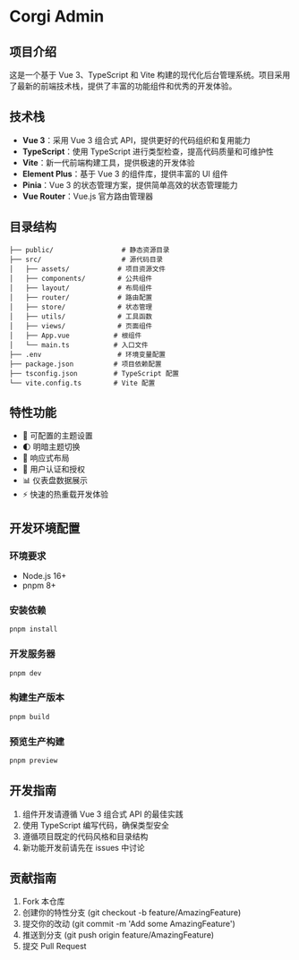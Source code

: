 # Corgi Admin

## 项目介绍

这是一个基于 Vue 3、TypeScript 和 Vite 构建的现代化后台管理系统。项目采用了最新的前端技术栈，提供了丰富的功能组件和优秀的开发体验。

## 技术栈

- **Vue 3**：采用 Vue 3 组合式 API，提供更好的代码组织和复用能力
- **TypeScript**：使用 TypeScript 进行类型检查，提高代码质量和可维护性
- **Vite**：新一代前端构建工具，提供极速的开发体验
- **Element Plus**：基于 Vue 3 的组件库，提供丰富的 UI 组件
- **Pinia**：Vue 3 的状态管理方案，提供简单高效的状态管理能力
- **Vue Router**：Vue.js 官方路由管理器

## 目录结构

```
├── public/                 # 静态资源目录
├── src/                    # 源代码目录
│   ├── assets/            # 项目资源文件
│   ├── components/        # 公共组件
│   ├── layout/            # 布局组件
│   ├── router/            # 路由配置
│   ├── store/             # 状态管理
│   ├── utils/             # 工具函数
│   ├── views/             # 页面组件
│   ├── App.vue           # 根组件
│   └── main.ts           # 入口文件
├── .env                   # 环境变量配置
├── package.json          # 项目依赖配置
├── tsconfig.json         # TypeScript 配置
└── vite.config.ts        # Vite 配置
```

## 特性功能

- 🎨 可配置的主题设置
- 🌓 明暗主题切换
- 📱 响应式布局
- 🔐 用户认证和授权
- 📊 仪表盘数据展示
- ⚡️ 快速的热重载开发体验

## 开发环境配置

### 环境要求

- Node.js 16+
- pnpm 8+

### 安装依赖

```bash
pnpm install
```

### 开发服务器

```bash
pnpm dev
```

### 构建生产版本

```bash
pnpm build
```

### 预览生产构建

```bash
pnpm preview
```

## 开发指南

1. 组件开发请遵循 Vue 3 组合式 API 的最佳实践
2. 使用 TypeScript 编写代码，确保类型安全
3. 遵循项目既定的代码风格和目录结构
4. 新功能开发前请先在 issues 中讨论

## 贡献指南

1. Fork 本仓库
2. 创建你的特性分支 (git checkout -b feature/AmazingFeature)
3. 提交你的改动 (git commit -m 'Add some AmazingFeature')
4. 推送到分支 (git push origin feature/AmazingFeature)
5. 提交 Pull Request